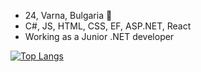 * 24, Varna, Bulgaria 📍
* C#, JS, HTML, CSS, EF, ASP.NET, React
* Working as a Junior .NET developer

[![Top Langs](https://github-readme-stats.vercel.app/api/top-langs/?username=roangelova)](https://github.com/roangelova/github-readme-stats)
